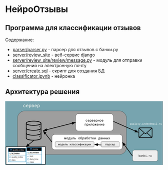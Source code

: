 # НейроОтзывы
## Программа для классификации отзывов

Содержание:
- [parser/parser.py](https://github.com/drobotunyulia/neuro_reviews/blob/main/paresr/parser.py) - парсер для отзывов с банки.ру
- [server/review_site](https://github.com/drobotunyulia/neuro_reviews/tree/main/server/review_site) - веб-сервис django
- [server/review_site/review/message.py](https://github.com/drobotunyulia/neuro_reviews/blob/main/server/review_site/review/message.py) - модуль для отправки сообщений на электронную почту
- [server/create.sql](https://github.com/drobotunyulia/neuro_reviews/blob/main/server/create.sql) - скрипт для создания БД
- [classificator.ipynb](https://github.com/drobotunyulia/neuro_reviews/blob/main/classificator.ipynb) - нейронка

## Архитектура решения
![model](https://github.com/drobotunyulia/neuro_reviews/blob/main/arch.png)
